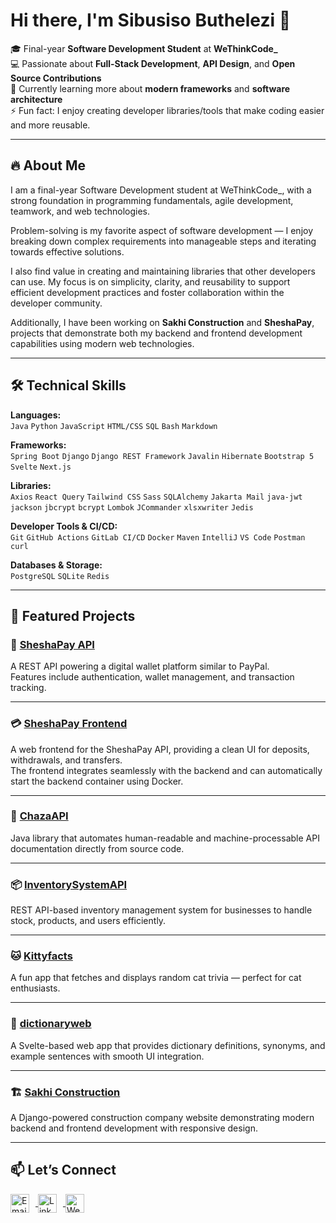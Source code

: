 # Hi there, I'm Sibusiso Buthelezi 👋  

🎓 Final-year **Software Development Student** at **WeThinkCode_**  
💻 Passionate about **Full-Stack Development**, **API Design**, and **Open Source Contributions**  
🌱 Currently learning more about **modern frameworks** and **software architecture**  
⚡ Fun fact: I enjoy creating developer libraries/tools that make coding easier and more reusable.  

---

## 🔥 About Me  
I am a final-year Software Development student at WeThinkCode_, with a strong foundation in programming fundamentals, agile development, teamwork, and web technologies.  

Problem-solving is my favorite aspect of software development — I enjoy breaking down complex requirements into manageable steps and iterating towards effective solutions.  

I also find value in creating and maintaining libraries that other developers can use. My focus is on simplicity, clarity, and reusability to support efficient development practices and foster collaboration within the developer community.  

Additionally, I have been working on **Sakhi Construction** and **SheshaPay**, projects that demonstrate both my backend and frontend development capabilities using modern web technologies.  

---

## 🛠️ Technical Skills  

**Languages:**  
`Java` `Python` `JavaScript` `HTML/CSS` `SQL` `Bash` `Markdown`  

**Frameworks:**  
`Spring Boot` `Django` `Django REST Framework` `Javalin` `Hibernate` `Bootstrap 5` `Svelte` `Next.js`  

**Libraries:**  
`Axios` `React Query` `Tailwind CSS` `Sass` `SQLAlchemy` `Jakarta Mail` `java-jwt` `jackson` `jbcrypt` `bcrypt` `Lombok` `JCommander` `xlsxwriter` `Jedis`  

**Developer Tools & CI/CD:**  
`Git` `GitHub Actions` `GitLab CI/CD` `Docker` `Maven` `IntelliJ` `VS Code` `Postman` `curl`  

**Databases & Storage:**  
`PostgreSQL` `SQLite` `Redis`  

---

## 📂 Featured Projects  

### 🏦 [SheshaPay API](https://github.com/mabrikado/sheshapayAPI)  
A REST API powering a digital wallet platform similar to PayPal.  
Features include authentication, wallet management, and transaction tracking.  

---

### 💳 [SheshaPay Frontend](https://github.com/mabrikado/sheshapayWeb)  
A web frontend for the SheshaPay API, providing a clean UI for deposits, withdrawals, and transfers.  
The frontend integrates seamlessly with the backend and can automatically start the backend container using Docker.  

---

### 🧩 [ChazaAPI](https://github.com/mabrikado/ChazaAPI)  
Java library that automates human-readable and machine-processable API documentation directly from source code.  

---

### 📦 [InventorySystemAPI](https://github.com/mabrikado/InventorySystemAPI)  
REST API-based inventory management system for businesses to handle stock, products, and users efficiently.  

---

### 🐱 [Kittyfacts](https://github.com/mabrikado/kittyfacts)  
A fun app that fetches and displays random cat trivia — perfect for cat enthusiasts.  

---

### 📖 [dictionaryweb](https://github.com/mabrikado/dictionaryweb)  
A Svelte-based web app that provides dictionary definitions, synonyms, and example sentences with smooth UI integration.  

---

### 🏗️ [Sakhi Construction](https://github.com/mabrikado/construction)  
A Django-powered construction company website demonstrating modern backend and frontend development with responsive design.  

---

## 📫 Let’s Connect  

<a href="mailto:buthelezimadondo67@gmail.com" target="_blank">
  <img src="https://cdn.jsdelivr.net/gh/devicons/devicon/icons/google/google-original.svg" width="30px" alt="Email" style="vertical-align:middle; margin-right:10px;" />
</a>
<a href="https://www.linkedin.com/in/sibusiso-buthelezi-967903328/" target="_blank">
  <img src="https://cdn.jsdelivr.net/gh/devicons/devicon/icons/linkedin/linkedin-original.svg" width="30px" alt="LinkedIn" style="vertical-align:middle; margin-right:10px;" />
</a>
<a href="https://mabrikado.netlify.app/" target="_blank">
  <img src="https://cdn.jsdelivr.net/gh/devicons/devicon/icons/netlify/netlify-original.svg" width="30px" alt="Website" style="vertical-align:middle; margin-right:10px;" />
</a>

